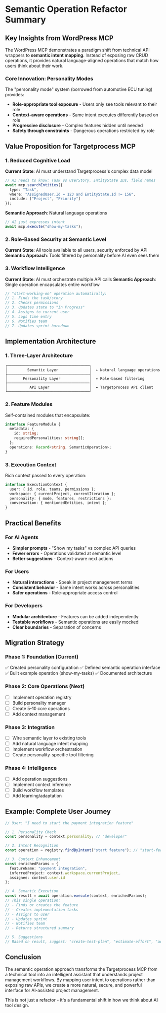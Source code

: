 # Semantic Operation Refactor Summary

## Key Insights from WordPress MCP

The WordPress MCP demonstrates a paradigm shift from technical API wrappers to **semantic intent mapping**. Instead of exposing raw CRUD operations, it provides natural language-aligned operations that match how users think about their work.

### Core Innovation: Personality Modes

The "personality mode" system (borrowed from automotive ECU tuning) provides:
- **Role-appropriate tool exposure** - Users only see tools relevant to their role
- **Context-aware operations** - Same intent executes differently based on role
- **Progressive disclosure** - Complex features hidden until needed
- **Safety through constraints** - Dangerous operations restricted by role

## Value Proposition for Targetprocess MCP

### 1. Reduced Cognitive Load
**Current State**: AI must understand Targetprocess's complex data model
```typescript
// AI needs to know: Task vs UserStory, EntityState IDs, field names
await mcp.searchEntities({
  type: "Task",
  where: "AssignedUser.Id = 123 and EntityState.Id != 156",
  include: ["Project", "Priority"]
});
```

**Semantic Approach**: Natural language operations
```typescript
// AI just expresses intent
await mcp.execute("show-my-tasks");
```

### 2. Role-Based Security at Semantic Level
**Current State**: All tools available to all users, security enforced by API
**Semantic Approach**: Tools filtered by personality before AI even sees them

### 3. Workflow Intelligence
**Current State**: AI must orchestrate multiple API calls
**Semantic Approach**: Single operation encapsulates entire workflow

```typescript
// "start-working-on" operation automatically:
// 1. Finds the task/story
// 2. Checks permissions
// 3. Updates state to "In Progress"
// 4. Assigns to current user
// 5. Logs time entry
// 6. Notifies team
// 7. Updates sprint burndown
```

## Implementation Architecture

### 1. Three-Layer Architecture

```
┌─────────────────────────────────────┐
│         Semantic Layer              │  ← Natural language operations
├─────────────────────────────────────┤
│       Personality Layer             │  ← Role-based filtering
├─────────────────────────────────────┤
│          API Layer                  │  ← Targetprocess API client
└─────────────────────────────────────┘
```

### 2. Feature Modules

Self-contained modules that encapsulate:
```typescript
interface FeatureModule {
  metadata: {
    id: string;
    requiredPersonalities: string[];
  };
  operations: Record<string, SemanticOperation>;
}
```

### 3. Execution Context

Rich context passed to every operation:
```typescript
interface ExecutionContext {
  user: { id, role, teams, permissions };
  workspace: { currentProject, currentIteration };
  personality: { mode, features, restrictions };
  conversation: { mentionedEntities, intent };
}
```

## Practical Benefits

### For AI Agents
- **Simpler prompts** - "Show my tasks" vs complex API queries
- **Fewer errors** - Operations validated at semantic level
- **Better suggestions** - Context-aware next actions

### For Users
- **Natural interactions** - Speak in project management terms
- **Consistent behavior** - Same intent works across personalities
- **Safer operations** - Role-appropriate access control

### For Developers
- **Modular architecture** - Features can be added independently
- **Testable workflows** - Semantic operations are easily mocked
- **Clear boundaries** - Separation of concerns

## Migration Strategy

### Phase 1: Foundation (Current)
✅ Created personality configuration
✅ Defined semantic operation interface
✅ Built example operation (show-my-tasks)
✅ Documented architecture

### Phase 2: Core Operations (Next)
- [ ] Implement operation registry
- [ ] Build personality manager
- [ ] Create 5-10 core operations
- [ ] Add context management

### Phase 3: Integration
- [ ] Wire semantic layer to existing tools
- [ ] Add natural language intent mapping
- [ ] Implement workflow orchestration
- [ ] Create personality-specific tool filtering

### Phase 4: Intelligence
- [ ] Add operation suggestions
- [ ] Implement context inference
- [ ] Build workflow templates
- [ ] Add learning/adaptation

## Example: Complete User Journey

```typescript
// User: "I need to start the payment integration feature"

// 1. Personality Check
const personality = context.personality; // "developer"

// 2. Intent Recognition
const operation = registry.findByIntent("start feature"); // "start-feature-work"

// 3. Context Enhancement
const enrichedParams = {
  featureName: "payment integration",
  inferredProject: context.workspace.currentProject,
  assignee: context.user.id
};

// 4. Semantic Execution
const result = await operation.execute(context, enrichedParams);
// This single operation:
// - Finds or creates the feature
// - Creates implementation tasks
// - Assigns to user
// - Updates sprint
// - Notifies team
// - Returns structured summary

// 5. Suggestions
// Based on result, suggest: "create-test-plan", "estimate-effort", "add-acceptance-criteria"
```

## Conclusion

The semantic operation approach transforms the Targetprocess MCP from a technical tool into an intelligent assistant that understands project management workflows. By mapping user intent to operations rather than exposing raw APIs, we create a more natural, secure, and powerful interface for AI-assisted project management.

This is not just a refactor - it's a fundamental shift in how we think about AI tool design.